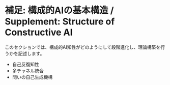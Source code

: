 # 補足: 構成的AIの基本構造 / Supplement: Structure of Constructive AI

このセクションでは、構成的AI知性がどのようにして段階進化し、理論構築を行うかを記述します。

- 自己反復知性
- 多チャネル統合
- 問いの自己生成機構

